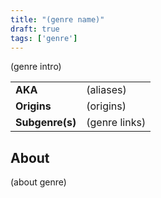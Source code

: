 ```yaml
---
title: "(genre name)"
draft: true
tags: ['genre']
---
```


(genre intro)

|                  |                                  |
| ---------------- | -------------------------------- |
| **AKA**          | (aliases)                        |
| **Origins**      | (origins)                        |
| **Subgenre(s)**  | (genre links)                    |

## About
(about genre)